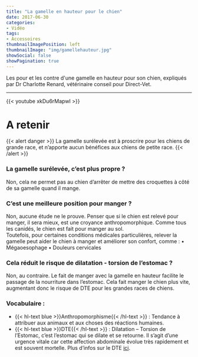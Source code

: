 ```yaml
---
title: "La gamelle en hauteur pour le chien"
date: 2017-06-30
categories:
- Vidéo
tags:
- Accessoires
thumbnailImagePosition: left
thumbnailImage: "img/gamellehauteur.jpg"
showSocial: false
showPagination: true
---
```


Les pour et les contre d'une gamelle en hauteur pour son chien, expliqués par Dr Charlotte Renard, vétérinaire conseil pour Direct-Vet.

<!--more-->
---
{{< youtube xkDu6rMapwI >}}

# A retenir
{{< alert danger >}}
La gamelle surélevée est à proscrire pour les chiens de grande race, et n’apporte aucun bénéfices aux chiens de petite race.
{{< /alert >}}

### La gamelle surélevée, c’est plus propre ?

Non, cela ne permet pas au chien d’arrêter de mettre des croquettes à côté de sa gamelle quand il mange.

### C’est une meilleure position pour manger ?

Non, aucune étude ne le prouve. Penser que si le chien est relevé pour manger, il sera mieux, est une croyance anthropomorphique. Comme tous les canidés, le chien est fait pour manger au sol.  
Toutefois, pour certaines conditions médicales particulières, relever la gamelle peut aider le chien à manger et améliorer son confort, comme :
•	Mégaoesophage
•	Douleurs cervicales

### Cela réduit le risque de dilatation - torsion de l’estomac ?

Non, au contraire. Le fait de manger avec la gamelle en hauteur facilite le passage de la nourriture dans l’estomac. Cela fait manger le chien plus vite, augmentant donc le risque de DTE pour les grandes races de chiens.

### Vocabulaire :

- {{< hl-text blue >}}Anthropomorphisme{{< /hl-text >}} : Tendance à attribuer aux animaux et aux choses des réactions humaines.
- {{< hl-text blue >}}DTE{{< /hl-text >}} : Dilatation – Torsion de l’Estomac, c’est l’estomac qui se dilate et se retourne. Il s’agit d’une urgence vitale car cette affection abdominale évolue très rapidement et est souvent mortelle. Plus d’infos sur le DTE [ici](https://vetissimo.fr/a/dilatation-torsion-estomac-chien/#:~:text=La%20dilatation%2Dtorsion%20de%20l,(cocker%2C%20beagle%E2%80%A6.)).
